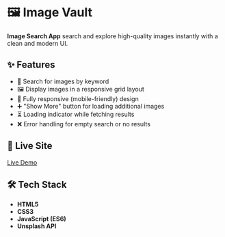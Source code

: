 # 🖼️ Image Vault

**Image Search App** search and explore high-quality images instantly with a clean and modern UI.  

## ✨ Features  

- 🔎 Search for images by keyword  
- 🖼️ Display images in a responsive grid layout  
- 📱 Fully responsive (mobile-friendly) design  
- ➕ "Show More" button for loading additional images  
- ⏳ Loading indicator while fetching results  
- ❌ Error handling for empty search or no results

## 🚀 Live Site

[Live Demo](https://image-vault-two.vercel.app/)

## 🛠️ Tech Stack  

- **HTML5**  
- **CSS3**  
- **JavaScript (ES6)**
- **Unsplash API**



